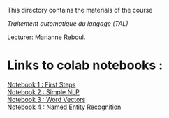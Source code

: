 
This directory contains the materials of the course

*Traitement automatique du langage (TAL)*

Lecturer: Marianne Reboul.

# Links to colab notebooks :
[Notebook 1 : First Steps](https://colab.research.google.com/drive/1oTFvOKyzrHAWdWnVziAGw3DOgJ15G-12?usp=sharing)
<br>[Notebook 2 : Simple NLP](https://colab.research.google.com/drive/15bauUGnffDtzrkyAlXwkCGPRLxJPbKIa?usp=sharing)
<br>[Notebook 3 : Word Vectors](https://colab.research.google.com/drive/1vljtCs-HW_OmYW78KhMu7aexDX8nrnAu?usp=sharing)
<br>[Notebook 4 : Named Entity Recognition]()
